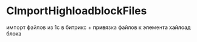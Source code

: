# CImportHighloadblockFiles
импорт файлов из 1с в битрикс + привязка файлов к элемента хайлоад блока
